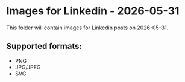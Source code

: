 # Images for Linkedin - 2026-05-31

This folder will contain images for Linkedin posts on 2026-05-31.

## Supported formats:
- PNG
- JPG/JPEG
- SVG

